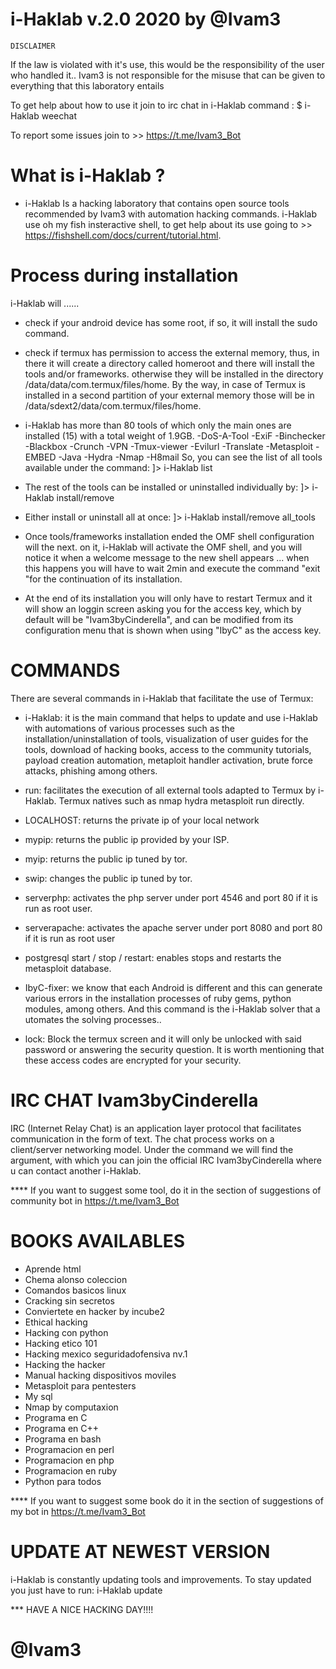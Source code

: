 # i-Haklab v.2.0 2020 by @Ivam3

	DISCLAIMER
If the law is violated with it's use, this would be the responsibility of the user who handled it..
Ivam3 is not responsible for the misuse that can be given to everything that this laboratory entails

To get help about how to use it join to irc chat in i-Haklab command
		: $ i-Haklab weechat

To report some issues join to >> https://t.me/Ivam3_Bot

# What is i-Haklab ?

- i-Haklab Is a hacking laboratory that contains open source tools recommended by Ivam3 with automation hacking commands. i-Haklab use oh my fish insteractive shell, to get help about its use going to >> https://fishshell.com/docs/current/tutorial.html.

# Process during installation

i-Haklab will ......
- check if your android device has some root, if so, it will install the sudo command.
- check if termux has permission to access the external memory, thus, in there it will create a directory called homeroot and there will install the tools and/or frameworks. otherwise they will be installed in the directory /data/data/com.termux/files/home. By the way, in case of Termux is installed in a second partition of your external memory those will be in /data/sdext2/data/com.termux/files/home.
- i-Haklab has more than 80 tools of which only the main ones are installed (15) with a total weight of 1.9GB. -DoS-A-Tool -ExiF -Binchecker -Blackbox -Crunch -VPN -Tmux-viewer -Evilurl -Translate -Metasploit -EMBED -Java -Hydra -Nmap -H8mail So, you can see the list of all tools available under the command:
	]> i-Haklab list

- The rest of the tools can be installed or uninstalled individually by:
	]> i-Haklab install/remove <tool name>

- Either install or uninstall all at once:
	]> i-Haklab install/remove all_tools

- Once tools/frameworks installation ended the OMF shell configuration will the next. on it, i-Haklab will activate the OMF shell, and you will notice it when a welcome message to the new shell appears ... when this happens you will have to wait 2min and execute the command "exit "for the continuation of its installation.

- At the end of its installation you will only have to restart Termux and it will show an loggin screen asking you for the access key, which by default will be "Ivam3byCinderella", and can be modified from its configuration menu that is shown when using "IbyC" as the access key.

# COMMANDS

There are several commands in i-Haklab that facilitate the use of Termux:

- i-Haklab: it is the main command that helps to update and use i-Haklab with automations of various processes such as the installation/uninstallation of tools, visualization of user guides for the tools, download of hacking books, access to the community tutorials, payload creation automation, metaploit handler activation, brute force attacks, phishing among others.

- run: facilitates the execution of all external tools adapted to Termux by i-Haklab. Termux natives such as nmap hydra metasploit run directly.

- LOCALHOST: returns the private ip of your local network

- mypip: returns the public ip provided by your ISP.

- myip: returns the public ip tuned by tor.

- swip: changes the public ip tuned by tor.

- serverphp: activates the php server under port 4546 and port 80 if it is run as root user.

- serverapache: activates the apache server under port 8080 and port 80 if it is run as root user

- postgresql start / stop / restart: enables stops and restarts the metasploit database.

- IbyC-fixer: we know that each Android is different and this can generate various errors in the installation processes of ruby gems, python modules, among others. And this command is the i-Haklab solver that a
utomates the solving processes..

- lock: Block the termux screen and it will only be unlocked with said password or answering the security question. It is worth mentioning that these access codes are encrypted for your security.


# IRC CHAT Ivam3byCinderella

IRC (Internet Relay Chat) is an application layer protocol that facilitates communication in the form of text. The chat process works on a client/server networking model. Under the command <i-Haklab> we will find the <weechat> argument, with which you can join the official IRC Ivam3byCinderella where u can contact another i-Haklab.

**** If you want to suggest some tool, do it in the section of suggestions of community bot in https://t.me/Ivam3_Bot

# BOOKS AVAILABLES

- Aprende html
- Chema alonso coleccion
- Comandos basicos linux
- Cracking sin secretos
- Conviertete en hacker by incube2
- Ethical hacking
- Hacking con python
- Hacking etico 101
- Hacking mexico seguridadofensiva nv.1
- Hacking the hacker
- Manual hacking dispositivos moviles
- Metasploit para pentesters
- My sql
- Nmap by computaxion
- Programa en C
- Programa en C++
- Programa en bash
- Programacion en perl
- Programacion en php
- Programacion en ruby
- Python para todos

**** If you want to suggest some book do it in the section of suggestions of my bot in https://t.me/Ivam3_Bot

# UPDATE AT NEWEST VERSION 

i-Haklab is constantly updating tools and improvements. To stay updated you just have to run:
	 i-Haklab update

*** HAVE A NICE HACKING DAY!!!!

# 			@Ivam3
